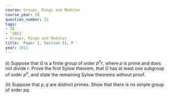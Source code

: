```yaml
---
course: Groups, Rings and Modules
course_year: IB
question_number: 32
tags:
- IB
- '2011'
- Groups, Rings and Modules
title: 'Paper 1, Section II, F '
year: 2011
---
```




(i) Suppose that $G$ is a finite group of order $p^{n} r$, where $p$ is prime and does not divide $r$. Prove the first Sylow theorem, that $G$ has at least one subgroup of order $p^{n}$, and state the remaining Sylow theorems without proof.

(ii) Suppose that $p, q$ are distinct primes. Show that there is no simple group of order $p q$.